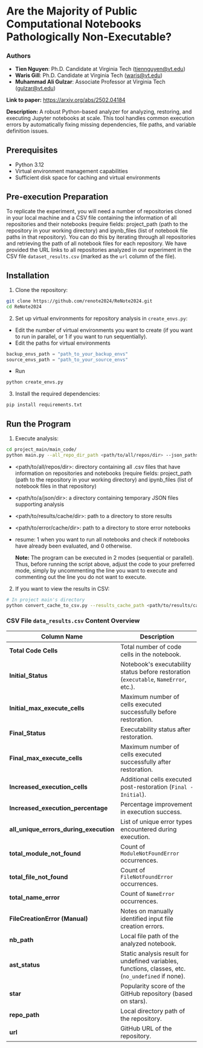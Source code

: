 
# Are the Majority of Public Computational Notebooks Pathologically Non-Executable?

### Authors

* **Tien Nguyen**: Ph.D. Candidate at Virginia Tech (<tiennguyen@vt.edu>)
* **Waris Gill**: Ph.D. Candidate at Virginia Tech (<waris@vt.edu>)
* **Muhammad Ali Gulzar**: Associate Professor at Virginia Tech (<gulzar@vt.edu>)

**Link to paper:** <https://arxiv.org/abs/2502.04184>

**Description:** A robust Python-based analyzer for analyzing, restoring, and executing Jupyter notebooks at scale. This tool handles common execution errors by automatically fixing missing dependencies, file paths, and variable definition issues.


## Prerequisites

- Python 3.12
- Virtual environment management capabilities
- Sufficient disk space for caching and virtual environments

## Pre-execution Preparation
To replicate the experiment, you will need a number of repositories cloned in your local machine and a CSV file containing the information of all repositories and their notebooks (require fields: project_path (path to the repository in your working directory) and ipynb_files (list of notebook file paths in that repository). You can do this by iterating through all repositories and retrieving the path of all notebook files for each repository.
We have provided the URL links to all repositories analyzed in our experiment in the CSV file `dataset_results.csv` (marked as the `url` column of the file).

## Installation

1. Clone the repository:
```bash
git clone https://github.com/renote2024/ReNote2024.git
cd ReNote2024
```

2. Set up virtual environments for repository analysis in `create_envs.py`:
- Edit the number of virtual environments you want to create (if you want to run in parallel, or 1 if you want to run sequentially).
- Edit the paths for virtual environments

```python
backup_envs_path = "path_to_your_backup_envs"
source_envs_path = "path_to_your_source_envs"
```
- Run
```bash
python create_envs.py
```

3. Install the required dependencies:
```bash
pip install requirements.txt
```

## Run the Program
1. Execute analysis:
```bash
cd project_main/main_code/
python main.py --all_repo_dir_path <path/to/all/repos/dir> --json_paths <path/to/a/json/dir> --results_cache_path <path/to/results/cache/dir> --err_cache_path <path/to/error/cache/dir> --resume <0 or 1>
```
- <path/to/all/repos/dir>: directory containing all .csv files that have information on repositories and notebooks (require fields: project_path (path to the repository in your working directory) and ipynb_files (list of notebook files in that repository)
- <path/to/a/json/dir>: a directory containing temporary JSON files supporting analysis
- <path/to/results/cache/dir>: path to a directory to store results
- <path/to/error/cache/dir>: path to a directory to store error notebooks
- resume: 1 when you want to run all notebooks and check if notebooks have already been evaluated, and 0 otherwise.

  **Note:** The program can be executed in 2 modes (sequential or parallel). Thus, before running the script above, adjust the code to your preferred mode, simply by uncommenting the line you want to execute and commenting out the line you do not want to execute.

2. If you want to view the results in CSV:
```bash
# In project main's directory
python convert_cache_to_csv.py --results_cache_path <path/to/results/cache/dir> --csv <path/to/your/csv/file>
```

### CSV File `data_results.csv` Content Overview

| **Column Name**               | **Description**                                                                                              |
|--------------------------------|--------------------------------------------------------------------------------------------------------------|
| **Total Code Cells**           | Total number of code cells in the notebook.                                                                 |
| **Initial_Status**             | Notebook's executability status before restoration (`executable`, `NameError`, etc.).|
| **Initial_max_execute_cells**  | Maximum number of cells executed successfully before restoration.                                           |
| **Final_Status**               | Executability status after restoration.                                                                     |
| **Final_max_execute_cells**    | Maximum number of cells executed successfully after restoration.                                            |
| **Increased_execution_cells**  | Additional cells executed post-restoration (`Final - Initial`).                                             |
| **Increased_execution_percentage** | Percentage improvement in execution success.                                                              |
| **all_unique_errors_during_execution** | List of unique error types encountered during execution.                                                |
| **total_module_not_found**     | Count of `ModuleNotFoundError` occurrences.                                                                 |
| **total_file_not_found**       | Count of `FileNotFoundError` occurrences.                                                                   |
| **total_name_error**           | Count of `NameError` occurrences.                                                                           |
| **FileCreationError (Manual)** | Notes on manually identified input file creation errors.                                                          |
| **nb_path**                    | Local file path of the analyzed notebook.                                                                  |
| **ast_status**                 | Static analysis result for undefined variables, functions, classes, etc. (`no_undefined` if none).                          |
| **star**                       | Popularity score of the GitHub repository (based on stars).                                                |
| **repo_path**                  | Local directory path of the repository.                                                                    |
| **url**                        | GitHub URL of the repository.                                                                              |

